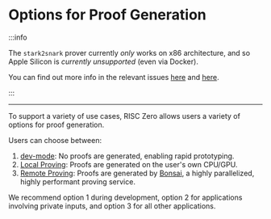 # Options for Proof Generation

:::info

The `stark2snark` prover currently _only_ works on x86 architecture, and so Apple Silicon is _currently unsupported_ (even via Docker).

You can find out more info in the relevant issues [here](https://github.com/risc0/risc0/issues/1520) and [here](https://github.com/risc0/risc0/issues/1749).

:::

---

To support a variety of use cases, RISC Zero allows users a variety of options for proof generation.

Users can choose between:

1. [dev-mode]: No proofs are generated, enabling rapid prototyping.
2. [Local Proving]: Proofs are generated on the user's own CPU/GPU.
3. [Remote Proving]: Proofs are generated by [Bonsai], a highly parallelized, highly performant proving service.

We recommend option 1 during development, option 2 for applications involving private inputs, and option 3 for all other applications.

[dev-mode]: ./dev-mode.md
[Local Proving]: ./local-proving.md
[Remote Proving]: ./remote-proving.md
[Bonsai]: https://bonsai.xyz
